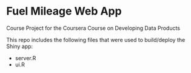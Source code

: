 # Fuel Mileage Web App
Course Project for the Coursera Course on Developing Data Products

This repo includes the following files that were used to build/deploy
the Shiny app:

* server.R
* ui.R
